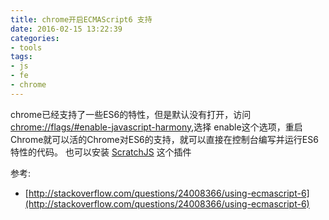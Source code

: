 ```yaml
---
title: chrome开启ECMAScript6 支持
date: 2016-02-15 13:22:39
categories:
- tools
tags:
- js
- fe
- chrome
---
```


chrome已经支持了一些ES6的特性，但是默认没有打开，访问 [chrome://flags/#enable-javascript-harmony](chrome://flags/#enable-javascript-harmony),选择 enable这个选项，重启Chrome就可以活的Chrome对ES6的支持，就可以直接在控制台编写并运行ES6特性的代码。
也可以安装 [ScratchJS](https://chrome.google.com/webstore/detail/scratch-js/alploljligeomonipppgaahpkenfnfkn) 这个插件

参考: 

- [http://stackoverflow.com/questions/24008366/using-ecmascript-6](http://stackoverflow.com/questions/24008366/using-ecmascript-6)